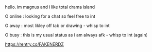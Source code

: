 hello. im magnus and i like total drama island

O online : looking for a chat so feel free to int 

O away : most likley off tab or drawing - whisp to int 

O busy : this is my usual status as i am always afk - whisp to int (again)

https://rentry.co/FAKENERDZ
<!---
FAKENERDZ/FAKENERDZ is a ✨ special ✨ repository because its `README.md` (this file) appears on your GitHub profile.
You can click the Preview link to take a look at your changes.
--->

